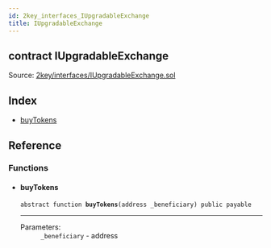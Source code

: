 ```yaml
---
id: 2key_interfaces_IUpgradableExchange
title: IUpgradableExchange
---
```


<div class="contract-doc"><div class="contract"><h2 class="contract-header"><span class="contract-kind">contract</span> IUpgradableExchange</h2><div class="source">Source: <a href="git+https://github.com/2keynet/web3-alpha/blob/v0.0.3/contracts/2key/interfaces/IUpgradableExchange.sol" target="_blank">2key/interfaces/IUpgradableExchange.sol</a></div></div><div class="index"><h2>Index</h2><ul><li><a href="2key_interfaces_IUpgradableExchange.html#buyTokens">buyTokens</a></li></ul></div><div class="reference"><h2>Reference</h2><div class="functions"><h3>Functions</h3><ul><li><div class="item function"><span id="buyTokens" class="anchor-marker"></span><h4 class="name">buyTokens</h4><div class="body"><code class="signature"><span>abstract </span>function <strong>buyTokens</strong><span>(address _beneficiary) </span><span>public </span><span>payable </span></code><hr/><dl><dt><span class="label-parameters">Parameters:</span></dt><dd><div><code>_beneficiary</code> - address</div></dd></dl></div></div></li></ul></div></div></div>
